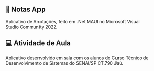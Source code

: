 ## 📲 Notas App

Aplicativo de Anotações, feito em .Net MAUI no Microsoft Visual Studio Community 2022.

## 💻 Atividade de Aula

Aplicativo desenvolvido em sala com os alunos do Curso Técnico de Desenvolvimento de Sistemas do SENAI/SP CT.790 Jaú.
